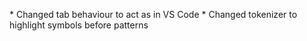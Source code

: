\* Changed tab behaviour to act as in VS Code
\* Changed tokenizer to highlight symbols before patterns

